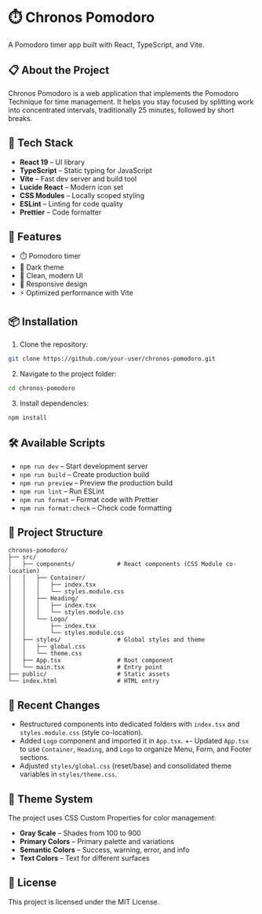 # ⏱️ Chronos Pomodoro

A Pomodoro timer app built with React, TypeScript, and Vite.

## 📋 About the Project

Chronos Pomodoro is a web application that implements the Pomodoro Technique for time management. It helps you stay focused by splitting work into concentrated intervals, traditionally 25 minutes, followed by short breaks.

## 🚀 Tech Stack

- **React 19** – UI library
- **TypeScript** – Static typing for JavaScript
- **Vite** – Fast dev server and build tool
- **Lucide React** – Modern icon set
- **CSS Modules** – Locally scoped styling
- **ESLint** – Linting for code quality
- **Prettier** – Code formatter

## 🎨 Features

- ⏱️ Pomodoro timer
- 🌙 Dark theme
- 🎯 Clean, modern UI
- 📱 Responsive design
- ⚡ Optimized performance with Vite

## 📦 Installation

1. Clone the repository:
```bash
git clone https://github.com/your-user/chronos-pomodoro.git
```

2. Navigate to the project folder:
```bash
cd chronos-pomodoro
```

3. Install dependencies:
```bash
npm install
```

## 🛠️ Available Scripts

- `npm run dev` – Start development server
- `npm run build` – Create production build
- `npm run preview` – Preview the production build
- `npm run lint` – Run ESLint
- `npm run format` – Format code with Prettier
- `npm run format:check` – Check code formatting

## 🧱 Project Structure

```
chronos-pomodoro/
├── src/
│   ├── components/            # React components (CSS Module co-location)
│   │   ├── Container/
│   │   │   ├── index.tsx
│   │   │   └── styles.module.css
│   │   ├── Heading/
│   │   │   ├── index.tsx
│   │   │   └── styles.module.css
│   │   └── Logo/
│   │       ├── index.tsx
│   │       └── styles.module.css
│   ├── styles/                # Global styles and theme
│   │   ├── global.css
│   │   └── theme.css
│   ├── App.tsx                # Root component
│   └── main.tsx               # Entry point
├── public/                    # Static assets
└── index.html                 # HTML entry
```

## 📝 Recent Changes

- Restructured components into dedicated folders with `index.tsx` and `styles.module.css` (style co-location).
- Added `Logo` component and imported it in `App.tsx`.
+- Updated `App.tsx` to use `Container`, `Heading`, and `Logo` to organize Menu, Form, and Footer sections.
- Adjusted `styles/global.css` (reset/base) and consolidated theme variables in `styles/theme.css`.

## 🎨 Theme System

The project uses CSS Custom Properties for color management:

- **Gray Scale** – Shades from 100 to 900
- **Primary Colors** – Primary palette and variations
- **Semantic Colors** – Success, warning, error, and info
- **Text Colors** – Text for different surfaces

## 📝 License

This project is licensed under the MIT License.